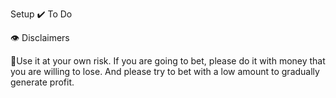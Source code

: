 Setup
✔️ To Do

👁️ Disclaimers

👷Use it at your own risk. If you are going to bet, please do it with money that you are willing to lose. And please try to bet with a low amount to gradually generate profit.
